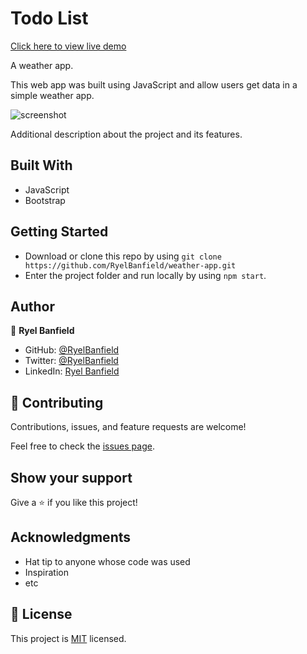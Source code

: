 # Todo List

[Click here to view live demo](https://ryelbanfield.github.io/weather-app/)

A weather app.

This web app was built using JavaScript and allow users get data in a simple weather app.

![screenshot](./Screenshot.png)

Additional description about the project and its features.

## Built With

- JavaScript
- Bootstrap

## Getting Started

- Download or clone this repo by using `git clone https://github.com/RyelBanfield/weather-app.git`
- Enter the project folder and run locally by using `npm start`.

## Author

👤 **Ryel Banfield**

- GitHub: [@RyelBanfield](https://github.com/ryelbanfield)
- Twitter: [@RyelBanfield](https://twitter.com/ryelbanfield)
- LinkedIn: [Ryel Banfield](https://www.linkedin.com/in/ryel-banfield/)

## 🤝 Contributing

Contributions, issues, and feature requests are welcome!

Feel free to check the [issues page](../../issues/).

## Show your support

Give a ⭐️ if you like this project!

## Acknowledgments

- Hat tip to anyone whose code was used
- Inspiration
- etc

## 📝 License

This project is [MIT](LICENSE) licensed.
